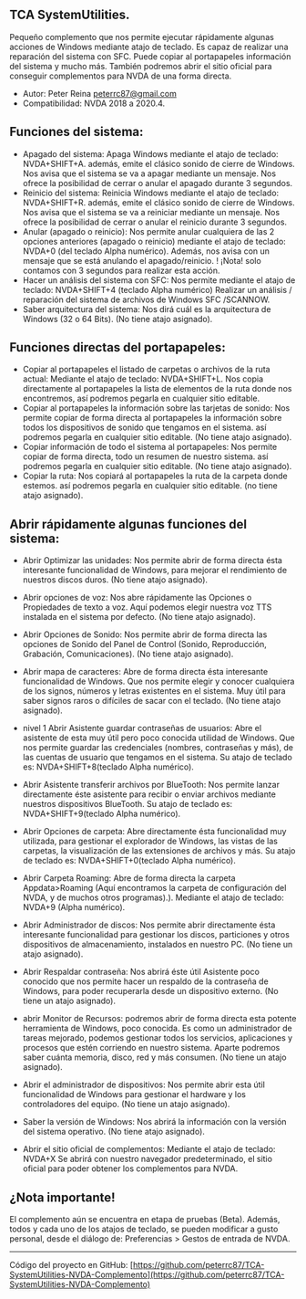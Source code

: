 ## TCA SystemUtilities.

Pequeño complemento que nos permite ejecutar rápidamente algunas acciones de Windows mediante atajo de teclado. 
Es capaz de realizar una reparación del sistema con SFC. Puede copiar al portapapeles información del sistema y mucho más. 
También podremos abrir el sitio oficial para conseguir complementos para NVDA de una forma directa.

* Autor: Peter Reina <peterrc87@gmail.com>
* Compatibilidad: NVDA 2018 a 2020.4.

## Funciones del sistema:

* Apagado del sistema: Apaga Windows mediante el atajo de teclado: NVDA+SHIFT+A.
 además, emite el clásico sonido de cierre de Windows. Nos avisa que el sistema se va a apagar mediante un mensaje.
 Nos ofrece la posibilidad de cerrar o anular el apagado durante 3 segundos.
* Reinicio del sistema: Reinicia Windows mediante el atajo de teclado: NVDA+SHIFT+R.
 además, emite el clásico sonido de cierre de Windows. Nos avisa que el sistema se va a reiniciar mediante un mensaje.
 Nos ofrece la posibilidad de cerrar o anular el reinicio durante 3 segundos.
* Anular (apagado o reinicio): Nos permite anular cualquiera de las 2 opciones anteriores (apagado o reinicio) mediante el atajo de teclado: NVDA+0 (del teclado Alpha numérico).
Además, nos avisa con un mensaje que se está anulando el apagado/reinicio.
 ! ¡Nota! solo contamos con 3 segundos para realizar esta acción.
* Hacer un análisis del sistema con SFC: Nos permite mediante el atajo de teclado: NVDA+SHIFT+4 (teclado Alpha numérico) 
Realizar un análisis / reparación del sistema de archivos de Windows SFC /SCANNOW.
* Saber arquitectura del sistema: Nos dirá cuál es la arquitectura de Windows (32 o 64 Bits). 
(No tiene atajo asignado).

## Funciones directas del portapapeles:

* Copiar al portapapeles el listado de carpetas o archivos de la ruta actual: Mediante el atajo de teclado: NVDA+SHIFT+L.
Nos copia directamente al portapapeles la lista de elementos de la ruta donde nos encontremos, así podremos pegarla en cualquier sitio editable.
* Copiar al portapapeles la información sobre las tarjetas de sonido: Nos permite copiar de forma directa al portapapeles la información sobre todos los dispositivos de sonido que tengamos en el sistema.
así podremos pegarla en cualquier sitio editable. (No tiene atajo asignado).
* Copiar información de todo el sistema al portapapeles: Nos permite copiar de forma directa, todo un resumen de nuestro sistema. 
así podremos pegarla en cualquier sitio editable. (No tiene atajo asignado).
* Copiar la ruta: Nos copiará al portapapeles la ruta de la carpeta donde estemos. 
 así podremos pegarla en cualquier sitio editable. 
(no tiene atajo asignado).

## Abrir rápidamente algunas funciones del sistema:
* Abrir Optimizar las unidades: Nos permite abrir de forma directa ésta interesante funcionalidad de Windows, para mejorar el rendimiento de nuestros discos duros. 
(No tiene atajo asignado).
* Abrir opciones de voz: Nos abre rápidamente las Opciones o Propiedades de texto a voz. Aquí podemos elegir nuestra voz TTS instalada en el sistema por defecto. 
(No tiene atajo asignado).
 * Abrir Opciones de Sonido: Nos permite abrir de forma directa las opciones de Sonido del Panel de Control (Sonido, Reproducción, Grabación, Comunicaciones). 
(No tiene atajo asignado).
* Abrir mapa de caracteres: Abre de forma directa ésta interesante funcionalidad de Windows. Que nos permite elegir y conocer cualquiera de los signos, números y letras existentes en el sistema. 
Muy útil para saber signos raros o difíciles de sacar con el teclado.
(No tiene atajo asignado).
* nivel 1 Abrir Asistente guardar contraseñas de usuarios: Abre el asistente de esta muy útil pero poco conocida utilidad de Windows.
Que nos permite guardar las credenciales (nombres, contraseñas y más), de las cuentas de usuario que tengamos en el sistema. 
Su atajo de teclado es: NVDA+SHIFT+8(teclado Alpha numérico).
* Abrir Asistente transferir archivos por BlueTooth: Nos permite lanzar directamente éste asistente para recibir o enviar archivos mediante nuestros dispositivos BlueTooth. 
Su atajo de teclado es: NVDA+SHIFT+9(teclado Alpha numérico).
* Abrir Opciones de carpeta: Abre directamente ésta funcionalidad muy utilizada, para gestionar el explorador de Windows, las vistas de las carpetas, la visualización de las extensiones de archivos y más. 
Su atajo de teclado es: NVDA+SHIFT+0(teclado Alpha numérico).
* Abrir Carpeta Roaming: Abre de forma directa la carpeta Appdata>Roaming (Aquí encontramos la carpeta de configuración del NVDA, y de muchos otros programas).).
Mediante el atajo de teclado: NVDA+9 (Alpha numérico).
* Abrir Administrador de discos: Nos permite abrir directamente ésta interesante funcionalidad para gestionar los discos, particiones y otros dispositivos de almacenamiento, instalados en nuestro PC.
(No tiene un atajo asignado).
* Abrir Respaldar contraseña: 
Nos abrirá éste útil Asistente poco conocido que nos permite hacer un respaldo de la contraseña de Windows, para poder recuperarla desde un dispositivo externo.
(No tiene un atajo asignado).
* abrir Monitor de Recursos: podremos abrir de forma directa esta potente herramienta de Windows, poco conocida. Es como un administrador de tareas mejorado, podemos gestionar todos los servicios, aplicaciones y procesos que estén corriendo en nuestro sistema.
Aparte podremos saber cuánta memoria, disco, red y más consumen.
(No tiene un atajo asignado).
* Abrir el administrador de dispositivos: Nos permite abrir esta útil funcionalidad de Windows para gestionar el hardware y los controladores del equipo.
(No tiene un atajo asignado).
* Saber la versión de Windows: Nos abrirá la información con la versión del sistema operativo. 
(No tiene atajo asignado).

* Abrir el sitio oficial de complementos: Mediante el atajo de teclado: NVDA+X
Se abrirá con nuestro navegador predeterminado, el sitio oficial para poder obtener los complementos para NVDA.

## ¿Nota importante!

El complemento aún se encuentra en etapa de pruebas (Beta). 
Además, todos y cada uno de los atajos de teclado, se pueden modificar a gusto personal, desde el diálogo de: Preferencias > Gestos de entrada de NVDA. 

***

Código del proyecto en GitHub: 
[https://github.com/peterrc87/TCA-SystemUtilities-NVDA-Complemento](https://github.com/peterrc87/TCA-SystemUtilities-NVDA-Complemento)
